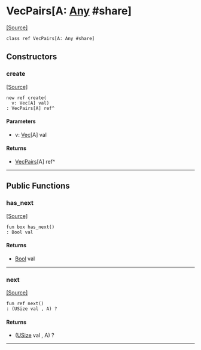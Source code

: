 # VecPairs\[A: [Any](builtin-Any.md) #share\]
<span class="source-link">[[Source]](src/collections-persistent/vec.md#L280)</span>
```pony
class ref VecPairs[A: Any #share]
```

## Constructors

### create
<span class="source-link">[[Source]](src/collections-persistent/vec.md#L285)</span>


```pony
new ref create(
  v: Vec[A] val)
: VecPairs[A] ref^
```
#### Parameters

*   v: [Vec](collections-persistent-Vec.md)\[A\] val

#### Returns

* [VecPairs](collections-persistent-VecPairs.md)\[A\] ref^

---

## Public Functions

### has_next
<span class="source-link">[[Source]](src/collections-persistent/vec.md#L288)</span>


```pony
fun box has_next()
: Bool val
```

#### Returns

* [Bool](builtin-Bool.md) val

---

### next
<span class="source-link">[[Source]](src/collections-persistent/vec.md#L291)</span>


```pony
fun ref next()
: (USize val , A) ?
```

#### Returns

* ([USize](builtin-USize.md) val , A) ?

---

